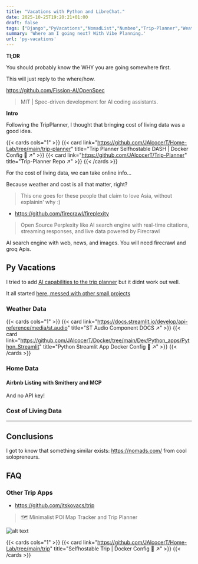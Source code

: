 ```yaml
---
title: "Vacations with Python and LibreChat."
date: 2025-10-25T19:20:21+01:00
draft: false
tags: ["Django","PyVacations","NomadList","Numbeo","Trip-Planner","Weather","Costs","Scrap"]
summary: 'Where am I going next? With Vibe Planning.'
url: 'py-vacations'
---
```



**Tl;DR**

You should probably know the WHY you are going somewhere first.

This will just reply to the where/how.

https://github.com/Fission-AI/OpenSpec

> MIT | Spec-driven development for AI coding assistants.




**Intro**

Following the TripPlanner, I thought that bringing cost of living data was a good idea.

{{< cards cols="1" >}}
  {{< card link="https://github.com/JAlcocerT/Home-Lab/tree/main/trip-planner" title="Trip Planner Selfhostable DASH | Docker Config 🐋 ↗" >}}
  {{< card link="https://github.com/JAlcocerT/Trip-Planner" title="Trip-Planner Repo ↗" >}}
{{< /cards >}}

For the cost of living data, we can take online info...

Because weather and cost is all that matter, right?

> This one goes for these people that claim to love Asia, without explainin' why :)

* https://github.com/firecrawl/fireplexity

> Open Source Perplexity like AI search engine with real-time citations, streaming responses, and live data powered by Firecrawl

AI search engine with web, news, and images. You will need firecrawl and groq Apis.


## Py Vacations

I tried to add [AI capabilities to the trip planner](https://jalcocert.github.io/JAlcocerT/using-langchain-with-pandas-df/) but it didnt work out well.


It all started [here, messed with other small projects](https://github.com/JAlcocerT/Private/tree/main/Py_Vacations)

### Weather Data

{{< cards cols="1" >}}
  {{< card link="https://docs.streamlit.io/develop/api-reference/media/st.audio" title="ST Audio Component DOCS ↗" >}}
  {{< card link="https://github.com/JAlcocerT/Docker/tree/main/Dev/Python_apps/Python_Streamlit" title="Python Streamlit App Docker Config 🐋 ↗" >}}
{{< /cards >}}

### Home Data

#### Airbnb Listing with Smithery and MCP

And no API key!


### Cost of Living Data


---

## Conclusions

I got to know that something similar exists: https://nomads.com/ from cool solopreneurs.



## FAQ

### Other Trip Apps

* https://github.com/itskovacs/trip

>  🗺️ Minimalist POI Map Tracker and Trip Planner 

![alt text](/blog_img/selfh/Photo/TRIP.png)

{{< cards cols="1" >}}
  {{< card link="https://github.com/JAlcocerT/Home-Lab/tree/main/trip" title="Selfhostable Trip | Docker Config 🐋 ↗" >}}
{{< /cards >}}